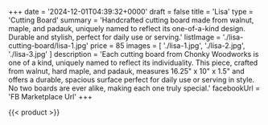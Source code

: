 +++
date = '2024-12-01T04:39:32+0000'
draft = false
title = 'Lisa'
type = 'Cutting Board'
summary = 'Handcrafted cutting board made from walnut, maple, and padauk, uniquely named to reflect its one-of-a-kind design. Durable and stylish, perfect for daily use or serving.'
listImage = './lisa-cutting-board/lisa-1.jpg'
price = 85
images = [
    './lisa-1.jpg',
    './lisa-2.jpg',
    './lisa-3.jpg'
]
description = 'Each cutting board from Chonky Woodworks is one of a kind, uniquely named to reflect its individuality. This piece, crafted from walnut, hard maple, and padauk, measures 16.25" x 10" x 1.5" and offers a durable, spacious surface perfect for daily use or serving in style. No two boards are ever alike, making each one truly special.'
facebookUrl = 'FB Marketplace Url'
+++

{{< product >}}